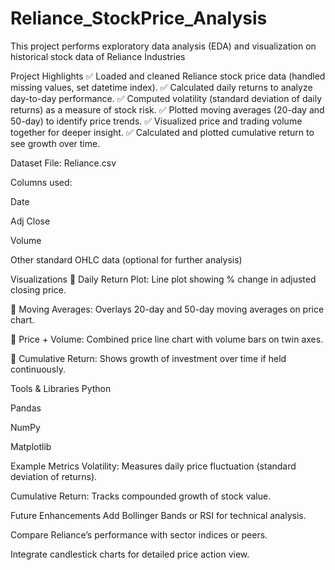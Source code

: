 # Reliance_StockPrice_Analysis
This project performs exploratory data analysis (EDA) and visualization on historical stock data of Reliance Industries

 Project Highlights
✅ Loaded and cleaned Reliance stock price data (handled missing values, set datetime index).
✅ Calculated daily returns to analyze day-to-day performance.
✅ Computed volatility (standard deviation of daily returns) as a measure of stock risk.
✅ Plotted moving averages (20-day and 50-day) to identify price trends.
✅ Visualized price and trading volume together for deeper insight.
✅ Calculated and plotted cumulative return to see growth over time.

 Dataset
File: Reliance.csv

Columns used:

Date

Adj Close

Volume

Other standard OHLC data (optional for further analysis)

Visualizations
📌 Daily Return Plot: Line plot showing % change in adjusted closing price.

📌 Moving Averages: Overlays 20-day and 50-day moving averages on price chart.

📌 Price + Volume: Combined price line chart with volume bars on twin axes.

📌 Cumulative Return: Shows growth of investment over time if held continuously.

Tools & Libraries
Python

Pandas

NumPy

Matplotlib

 Example Metrics
Volatility: Measures daily price fluctuation (standard deviation of returns).

Cumulative Return: Tracks compounded growth of stock value.

Future Enhancements
Add Bollinger Bands or RSI for technical analysis.

Compare Reliance’s performance with sector indices or peers.

Integrate candlestick charts for detailed price action view.
